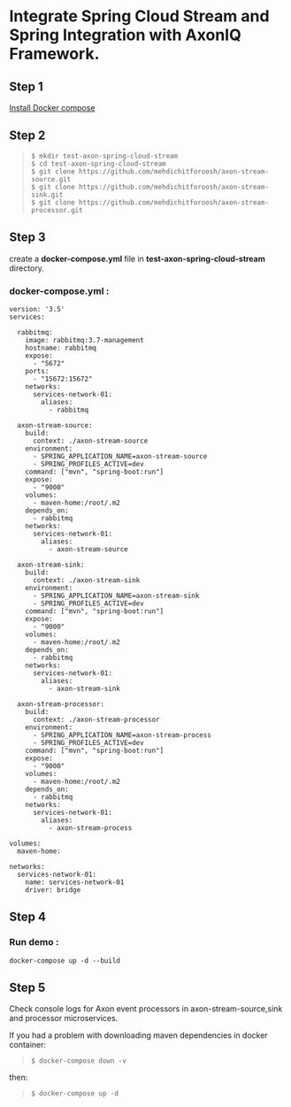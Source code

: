 # Integrate Spring Cloud Stream and Spring Integration with AxonIQ Framework.


## Step 1

[Install Docker compose](https://docs.docker.com/compose/install/)

## Step 2

>`$ mkdir test-axon-spring-cloud-stream` \
>`$ cd test-axon-spring-cloud-stream` \
>`$ git clone https://github.com/mehdichitforoosh/axon-stream-source.git` \
>`$ git clone https://github.com/mehdichitforoosh/axon-stream-sink.git` \
>`$ git clone https://github.com/mehdichitforoosh/axon-stream-processor.git`

## Step 3

create a **docker-compose.yml** file in **test-axon-spring-cloud-stream** directory.

### docker-compose.yml :

```
version: '3.5'
services:

  rabbitmq:
    image: rabbitmq:3.7-management
    hostname: rabbitmq
    expose:
      - "5672"
    ports:
      - "15672:15672"
    networks:
      services-network-01:
        aliases:
          - rabbitmq

  axon-stream-source:
    build:
      context: ./axon-stream-source
    environment:
      - SPRING_APPLICATION_NAME=axon-stream-source
      - SPRING_PROFILES_ACTIVE=dev
    command: ["mvn", "spring-boot:run"]
    expose:
      - "9000"
    volumes:
      - maven-home:/root/.m2
    depends_on:
      - rabbitmq
    networks:
      services-network-01:
        aliases:
          - axon-stream-source

  axon-stream-sink:
    build:
      context: ./axon-stream-sink
    environment:
      - SPRING_APPLICATION_NAME=axon-stream-sink
      - SPRING_PROFILES_ACTIVE=dev
    command: ["mvn", "spring-boot:run"]
    expose:
      - "9000"
    volumes:
      - maven-home:/root/.m2
    depends_on:
      - rabbitmq
    networks:
      services-network-01:
        aliases:
          - axon-stream-sink

  axon-stream-processor:
    build:
      context: ./axon-stream-processor
    environment:
      - SPRING_APPLICATION_NAME=axon-stream-process
      - SPRING_PROFILES_ACTIVE=dev
    command: ["mvn", "spring-boot:run"]
    expose:
      - "9000"
    volumes:
      - maven-home:/root/.m2
    depends_on:
      - rabbitmq
    networks:
      services-network-01:
        aliases:
          - axon-stream-process

volumes:
  maven-home:

networks:
  services-network-01:
    name: services-network-01
    driver: bridge
```
## Step 4

### Run demo :

`docker-compose up -d --build`

## Step 5

Check console logs for Axon event processors in axon-stream-source,sink and processor microservices.

If you had a problem with downloading maven dependencies in docker container:

>`$ docker-compose down -v`

then:

>`$ docker-compose up -d`
